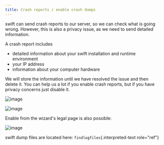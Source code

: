 ```yaml
---
title: Crash reports / enable crash dumps
---
```


swift can send crash reports to our server, so we can check what is
going wrong. However, this is also a privacy issue, as we need to send
detailed information.

A crash report includes

-   detailed information about your swift installation and runtime
    environment
-   your IP address
-   information about your computer hardware

We will store the information until we have resolved the issue and then
delete it. You can help us a lot if you enable crash reports, but if you
have privacy concerns just disable it.

![image](http://img.swift-project.org/Settings_Advanced.png)

![image](http://img.swift-project.org/Settings_crashreports.png)

Enable from the wizard\'s legal page is also possible:

![image](http://img.swift-project.org/crashrpt.png)

swift dump files are located here: `findlogfiles`{.interpreted-text
role="ref"}
